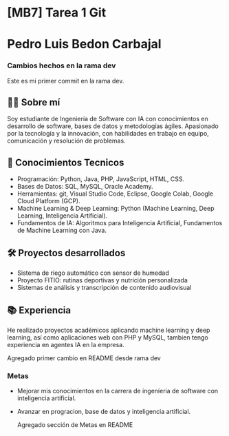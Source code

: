 # [MB7] Tarea 1 Git 
# Pedro Luis Bedon Carbajal

### Cambios hechos en la rama dev
Este es mi primer commit en la rama dev.

## 👨‍💻 Sobre mí
Soy estudiante de Ingeniería de Software con IA con conocimientos en desarrollo de software, 
bases de datos y metodologías ágiles. Apasionado por la tecnología y la innovación, 
con habilidades en trabajo en equipo, comunicación y resolución de problemas.

## 🚀 Conocimientos Tecnicos
- Programación: Python, Java, PHP, JavaScript, HTML, CSS.
- Bases de Datos: SQL, MySQL, Oracle Academy.
- Herramientas: git, Visual Studio Code, Eclipse, Google Colab, Google Cloud Platform (GCP).
- Machine Learning & Deep Learning: Python (Machine Learning, Deep Learning, Inteligencia   Artificial).
- Fundamentos de IA: Algoritmos para Inteligencia Artificial, Fundamentos de Machine Learning con Java. 

## 🛠️ Proyectos desarrollados
- Sistema de riego automático con sensor de humedad  
- Proyecto FITIO: rutinas deportivas y nutrición personalizada  
- Sistemas de análisis y transcripción de contenido audiovisual  

## 📚 Experiencia
He realizado proyectos académicos aplicando machine learning y deep learning, así como aplicaciones web con PHP y MySQL, 
tambien tengo experiencia en agentes IA en la empresa.  

Agregado primer cambio en README desde rama dev

### Metas
- Mejorar mis conocimientos en la carrera de ingeníeria de software con inteligencia artificial.
- Avanzar en progracion, base de datos y inteligencia artificial.

  Agregado sección de Metas en README


